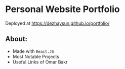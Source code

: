 # Personal Website Portfolio
Deployed at https://dezhaysun.github.io/portfolio/

## About:
- Made with ``React.JS``
- Most Notable Projects
- Useful Links of Omar Bakr